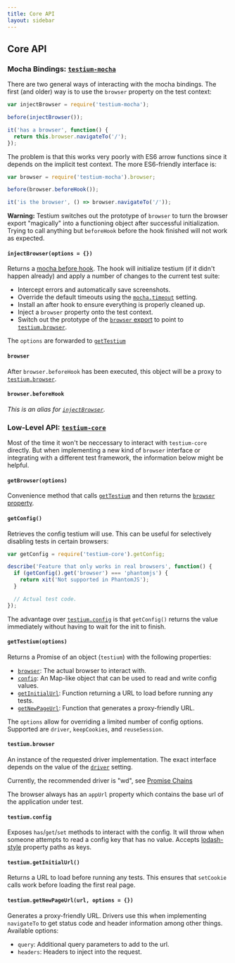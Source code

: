```yaml
---
title: Core API
layout: sidebar
---
```


## Core API

### Mocha Bindings: [`testium-mocha`](https://www.npmjs.com/package/testium-mocha)

There are two general ways of interacting with the mocha bindings.
The first (and older) way is to use the `browser` property on the test context:

```js
var injectBrowser = require('testium-mocha');

before(injectBrowser());

it('has a browser', function() {
  return this.browser.navigateTo('/');
});
```

The problem is that this works very poorly with ES6 arrow functions since it depends on the implicit test context.
The more ES6-friendly interface is:

```js
var browser = require('testium-mocha').browser;

before(browser.beforeHook());

it('is the browser', () => browser.navigateTo('/'));
```

**Warning:** Testium switches out the prototype of `browser` to turn the browser export "magically" into a functioning object after successful initialization.
Trying to call anything but `beforeHook` before the hook finished will not work as expected.

#### `injectBrowser(options = {})`

Returns a [mocha before hook](http://mochajs.org/#hooks).
The hook will initialize testium (if it didn't happen already)
and apply a number of changes to the current test suite:

* Intercept errors and automatically save screenshots.
* Override the default timeouts using the [`mocha.timeout`](/config.html#mocha-timeout) setting.
* Install an after hook to ensure everything is properly cleaned up.
* Inject a `browser` property onto the test context.
* Switch out the prototype of the [`browser` export](/api/#browser) to point to [`testium.browser`](/api/#testium-browser).

The `options` are forwarded to [`getTestium`](/api/#gettestium-options)

#### `browser`

After `browser.beforeHook` has been executed,
this object will be a proxy to [`testium.browser`](/api/#testium-browser).

#### `browser.beforeHook`

*This is an alias for [`injectBrowser`](/api/#injectbrowser-options).*

### Low-Level API: [`testium-core`](https://www.npmjs.com/package/testium-core)

Most of the time it won't be neccessary to interact with `testium-core` directly.
But when implementing a new kind of `browser` interface or integrating with a different test framework,
the information below might be helpful.

#### `getBrowser(options)`

Convenience method that calls [`getTestium`](/api/#gettestium-options) and then returns the [`browser` property](/api/#testium-browser).

#### `getConfig()`

Retrieves the config testium will use.
This can be useful for selectively disabling tests in certain browsers:

```js
var getConfig = require('testium-core').getConfig;

describe('Feature that only works in real browsers', function() {
  if (getConfig().get('browser') === 'phantomjs') {
    return xit('Not supported in PhantomJS');
  }

  // Actual test code.
});
```

The advantage over [`testium.config`](/api/#testium-config) is that `getConfig()` returns the value immediately without having to wait for the init to finish.

#### `getTestium(options)`

Returns a Promise of an object (`testium`) with the following properties:

* [`browser`](/api/#testium-browser): The actual browser to interact with.
* [`config`](/api/#testium-config): An Map-like object that can be used to read and write config values.
* [`getInitialUrl`](/api/#testium-getinitialurl):
  Function returning a URL to load before running any tests.
* [`getNewPageUrl`](/api/#testium-getnewpageurl-url-options):
  Function that generates a proxy-friendly URL.

The `options` allow for overriding a limited number of config options.
Supported are `driver`, `keepCookies`, and `reuseSession`.

#### `testium.browser`

An instance of the requested driver implementation.
The exact interface depends on the value of the [`driver`](/config.html#driver) setting.

Currently, the recommended driver is "wd", see [Promise Chains](api/wd/)

The browser always has an `appUrl` property which contains the base url of the application under test.

#### `testium.config`

Exposes `has`/`get`/`set` methods to interact with the config.
It will throw when someone attempts to read a config key that has no value.
Accepts [lodash-style](https://lodash.com/docs#get) property paths as keys.

#### `testium.getInitialUrl()`

Returns a URL to load before running any tests.
This ensures that `setCookie` calls work before loading the first real page.

#### `testium.getNewPageUrl(url, options = {})`

Generates a proxy-friendly URL.
Drivers use this when implementing `navigateTo` to get status code and header information among other things.
Available options:

* `query`: Additional query parameters to add to the url.
* `headers`: Headers to inject into the request.
